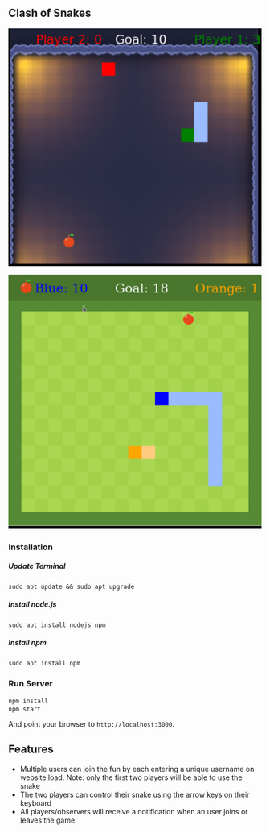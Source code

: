 ## Clash of Snakes

![](https://github.com/jacksonx9/Clash-of-Snakes/blob/master/dark_mode_snake.gif)

![](https://github.com/jacksonx9/Clash-of-Snakes/blob/master/Snake.gif)

### Installation 

##### Update Terminal

```Linux
sudo apt update && sudo apt upgrade
```

##### Install node.js

```Linux
sudo apt install nodejs npm
```

##### Install npm

```Linux
sudo apt install npm
```

### Run Server

```Linux
npm install
npm start
```

And point your browser to `http://localhost:3000`.

## Features

- Multiple users can join the fun by each entering a unique username on website load. Note: only the first two players will be able to use the snake
- The two players can control their snake using the arrow keys on their keyboard
- All players/observers will receive a notification when an user joins or leaves the game.





